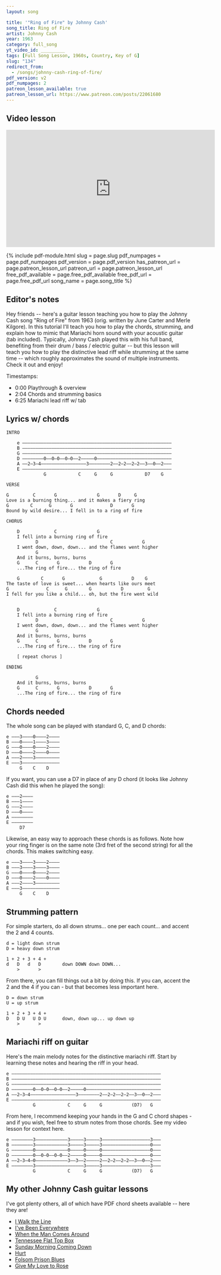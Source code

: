 ```yaml
---
layout: song

title: '"Ring of Fire" by Johnny Cash'
song_title: Ring of Fire
artist: Johnny Cash
year: 1963
category: full_song
yt_video_id: _________
tags: [Full Song Lesson, 1960s, Country, Key of G]
slug: "134"
redirect_from:
  - /songs/johnny-cash-ring-of-fire/
pdf_version: v2
pdf_numpages: 2
patreon_lesson_available: true
patreon_lesson_url: https://www.patreon.com/posts/22061680
---
```


## Video lesson

<iframe width="560" height="315" src="https://www.youtube.com/embed/8jvriKFA7-I?showinfo=0" frameborder="0" allowfullscreen></iframe>


{% include pdf-module.html slug = page.slug pdf_numpages = page.pdf_numpages pdf_version = page.pdf_version has_patreon_url = page.patreon_lesson_url patreon_url = page.patreon_lesson_url free_pdf_available = page.free_pdf_available free_pdf_url = page.free_pdf_url song_name = page.song_title %}

## Editor's notes

Hey friends -- here's a guitar lesson teaching you how to play the Johnny Cash song "Ring of Fire" from 1963 (orig. written by June Carter and Merle Kilgore). In this tutorial I'll teach you how to play the chords, strumming, and explain how to mimic that Mariachi horn sound with your acoustic guitar (tab included). Typically, Johnny Cash played this with his full band, benefiting from their drum / bass / electric guitar -- but this lesson will teach you how to play the distinctive lead riff while strumming at the same time -- which roughly approximates the sound of multiple instruments. Check it out and enjoy!

Timestamps:

- 0:00 Playthrough & overview
- 2:04 Chords and strumming basics
- 6:25 Mariachi lead riff w/ tab

## Lyrics w/ chords

    INTRO

        e ––––––––––––––––––––––––––––––––––––––––––––––––––––––––
        B ––––––––––––––––––––––––––––––––––––––––––––––––––––––––
        G ––––––––––––––––––––––––––––––––––––––––––––––––––––––––
        D ––––––––0––0–0––0–0––2–––––0––––––––––––––––––––––––––––
        A ––2–3–4–––––––––––––––––3––––––––2––2–2––2–2––3––0––2–––
        E ––––––––––––––––––––––––––––––––––––––––––––––––––––––––
                  G            C     G     G            D7    G    

    VERSE

    G         C       G               G       D     G
    Love is a burning thing... and it makes a fiery ring
    G        C      G       G              D       G
    Bound by wild desire... I fell in to a ring of fire

    CHORUS

        D             C               G
        I fell into a burning ring of fire
               D                           C           G
        I went down, down, down... and the flames went higher
               G                    
        And it burns, burns, burns
        G      C       G           D       G       
        ...The ring of fire... the ring of fire

        G        C       G             G           D    G
    The taste of love is sweet... when hearts like ours meet
    G              C      G        G           D         G
    I fell for you like a child... oh, but the fire went wild


        D             C               G
        I fell into a burning ring of fire
               D                           C           G
        I went down, down, down... and the flames went higher
               G                    
        And it burns, burns, burns
        G      C       G           D       G       
        ...The ring of fire... the ring of fire

        [ repeat chorus ]

    ENDING

               G                    
        And it burns, burns, burns
        G      C       G           D       G       
        ...The ring of fire... the ring of fire

## Chords needed

The whole song can be played with standard G, C, and D chords:

    e –––3––––0––––2––––
    B –––0––––1––––3––––
    G –––0––––0––––2––––
    D –––0––––2––––0––––
    A –––2––––3–––––––––
    E –––3––––––––––––––
         G    C    D

If you want, you can use a D7 in place of any D chord (it looks like Johnny Cash did this when he played the song):

    e –––2––––
    B –––1––––
    G –––2––––
    D –––0––––
    A ––––––––
    E ––––––––
         D7

Likewise, an easy way to approach these chords is as follows. Note how your ring finger is on the same note (3rd fret of the second string) for all the chords. This makes switching easy.

    e –––3––––3––––2––––
    B –––3––––3––––3––––
    G –––0––––0––––2––––
    D –––0––––2––––0––––
    A –––2––––3–––––––––
    E –––3––––––––––––––
         G    C    D

## Strumming pattern

For simple starters, do all down strums... one per each count... and accent the 2 and 4 counts.

    d = light down strum
    D = heavy down strum

    1 + 2 + 3 + 4 +
    d   D   d   D        down DOWN down DOWN...
        >       >

From there, you can fill things out a bit by doing this. If you can, accent the 2 and the 4 if you can - but that becomes less important here.

    D = down strum
    U = up strum

    1 + 2 + 3 + 4 +
    D   D U   U D U      down, down up... up down up
        >       >


## Mariachi riff on guitar

Here's the main melody notes for the distinctive mariachi riff. Start by learning these notes and hearing the riff in your head.

    e ––––––––––––––––––––––––––––––––––––––––––––––––––––––––
    B ––––––––––––––––––––––––––––––––––––––––––––––––––––––––
    G ––––––––––––––––––––––––––––––––––––––––––––––––––––––––
    D ––––––––0––0–0––0–0––2–––––0––––––––––––––––––––––––––––
    A ––2–3–4–––––––––––––––––3––––––––2––2–2––2–2––3––0––2–––
    E ––––––––––––––––––––––––––––––––––––––––––––––––––––––––
              G            C     G     G           (D7)   G    

From here, I recommend keeping your hands in the G and C chord shapes - and if you wish, feel free to strum notes from those chords. See my video lesson for context here.

    e ––––––––3––––––––––––3–––––3–––––3––––––––––––––––––3–––
    B ––––––––3––––––––––––3–––––3–––––3––––––––––––––––––0–––
    G ––––––––0––––––––––––0–––––0–––––0––––––––––––––––––0–––
    D ––––––––0––0–0––0–0––2–––––0–––––0––––––––––––––––––0–––
    A ––2–3–4–0––––––––––––3––3––2–––––2––2–2––2–2––3––0––2–––
    E ––––––––3––––––––––––––––––3–––––3––––––––––––––––––3–––
              G            C     G     G           (D7)   G   

## My other Johnny Cash guitar lessons

I've got plenty others, all of which have PDF chord sheets available -- here they are!

- [I Walk the Line](https://playsongnotes.com/lessons/262/)
- [I've Been Everywhere](https://playsongnotes.com/lessons/170/)
- [When the Man Comes Around](https://playsongnotes.com/lessons/159/)
- [Tennessee Flat Top Box](https://playsongnotes.com/lessons/145/)
- [Sunday Morning Coming Down](https://playsongnotes.com/lessons/98/)
- [Hurt](https://playsongnotes.com/lessons/90/)
- [Folsom Prison Blues](https://playsongnotes.com/lessons/72/)
- [Give My Love to Rose](https://playsongnotes.com/lessons/18/)
